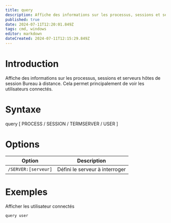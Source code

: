 ```yaml
---
title: query
description: Affiche des informations sur les processus, sessions et serveurs hôtes de session Bureau à distance.
published: true
date: 2024-07-11T12:20:01.849Z
tags: cmd, windows
editor: markdown
dateCreated: 2024-07-11T12:15:29.849Z
---
```


# Introduction

Affiche des informations sur les processus, sessions et serveurs hôtes de session Bureau à distance. Cela permet principalement de voir les utilisateurs connectés.

# Syntaxe

query [ PROCESS / SESSION / TERMSERVER / USER ]

# Options

| Option              | Description                    |
| ------------------- | ------------------------------ |
| `/SERVER:[serveur]` | Défini le serveur à interroger |

# Exemples

Afficher les utilisateur connectés

`query user`
